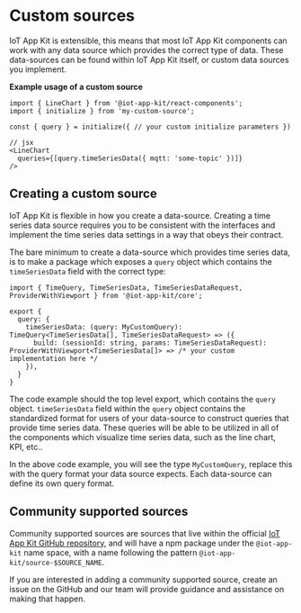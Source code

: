 # Custom sources

IoT App Kit is extensible, this means that most IoT App Kit components can work with any data source which provides the correct type of data. These data-sources can be found within IoT App Kit itself, or custom data sources you implement.

**Example usage of a custom source**

```
import { LineChart } from '@iot-app-kit/react-components';
import { initialize } from 'my-custom-source';

const { query } = initialize({ // your custom initialize parameters })

// jsx
<LineChart
  queries={[query.timeSeriesData({ mqtt: 'some-topic' })]}
/>
```

## Creating a custom source

IoT App Kit is flexible in how you create a data-source. Creating a time series data source requires you to be consistent with the interfaces and implement the time series data settings in a way that obeys their contract.

The bare minimum to create a data-source which provides time series data, is to make a package which exposes a `query` object which contains the `timeSeriesData` field with the correct type:

```
import { TimeQuery, TimeSeriesData, TimeSeriesDataRequest, ProviderWithViewport } from '@iot-app-kit/core';

export {
  query: {
    timeSeriesData: (query: MyCustomQuery): TimeQuery<TimeSeriesData[], TimeSeriesDataRequest> => ({
      build: (sessionId: string, params: TimeSeriesDataRequest): ProviderWithViewport<TimeSeriesData[]> => /* your custom implementation here */
    }),
  }
}
```

The code example should the top level export, which contains the `query` object. `timeSeriesData` field within the `query` object contains the standardized format for users of your data-source to construct queries that provide time series data. These queries will be able to be utilized in all of the
components which visualize time series data, such as the line chart, KPI, etc..

In the above code example, you will see the type `MyCustomQuery`, replace this with the query format your data source expects. Each data-source can define its own query format.

## Community supported sources

Community supported sources are sources that live within the official [IoT App Kit GitHub repository](https://github.com/awslabs/iot-app-kit/), and will have a npm package under the `@iot-app-kit` name space, with a name following the pattern `@iot-app-kit/source-$SOURCE_NAME`.

If you are interested in adding a community supported source, create an issue on the GitHub and our team will provide guidance and assistance on making that happen.
